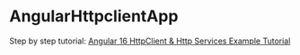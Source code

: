 # AngularHttpclientApp

Step by step tutorial: [Angular 16 HttpClient & Http Services Example Tutorial](https://www.positronx.io/angular-httpclient-http-service/)